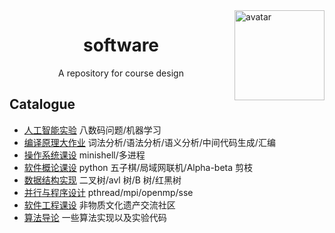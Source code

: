 <img src="https://avatars.githubusercontent.com/u/65435402" alt="avatar" width="144" height="144" align="right"/>

<div align="center">
  <h1>software</h1>
  <div>A repository for course design</div>
</div>

## Catalogue

- [人工智能实验](./ai) 八数码问题/机器学习
- [编译原理大作业](./compiler) 词法分析/语法分析/语义分析/中间代码生成/汇编
- [操作系统课设](./minishell) minishell/多进程
- [软件概论课设](https://github.com/ICE99125/gobang) python 五子棋/局域网联机/Alpha-beta 剪枝
- [数据结构实现](./data_structure) 二叉树/avl 树/B 树/红黑树
- [并行与程序设计](./parallel) pthread/mpi/openmp/sse
- [软件工程课设](https://github.com/arcturus-org/fyjlsq) 非物质文化遗产交流社区
- [算法导论](./algorithm) 一些算法实现以及实验代码
